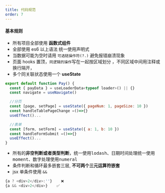 ```yaml
---
title: 代码规范
order: 7
---
```


#### 基本规则

- 所有项目全部使用 **函数式组件**
- 全部使用 es6 以上语法 统一使用声明式
- 当数据可能为空时请用 `可选链操作符(?.)` 避免报错崩溃现象
- 页面 hooks 置顶，`同逻辑的操作`写在一起按区域划分 ，不同区域中间用注释或换行隔开，
- 多个同关联状态使用一个 **useState**

```js
export default function Pay() {
  const { payData } = useLoaderData<typeof loader>() || {}
  const navigate = useNavigate()

  //分页
  const [page, setPage] = useState({ pageNum: 1, pageSize: 10 })
  const handleTablePageChange =()=>{}
  useEffect()...

  //表单
  const [form, setForm] = useState({ a: 1, b: 10 })
  const handleFormSubmit =()=>{}
  useEffect()...
}

```

- 所有的**非空判断或者类型判断**，统一使用<kbd>lodash</kbd>、日期时间处理统一使用<kbd>moment</kbd>、数字处理使用<kbd>numeral</kbd>
- 条件判断和循环最多嵌套三层, **不可两个三元运算符嵌套**
- jsx 单条件使用 `&&`

```js
{a ? <div>2</div>:''}    ❌
{a && <div>2</div>}    ✅

```
